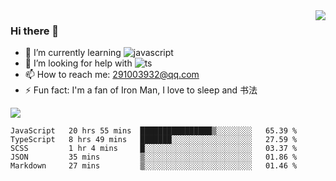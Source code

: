 <img align='right' src='https://github-readme-stats.vercel.app/api?username=niaogege&show_icons=true&theme=radical'/>

### Hi there 👋

- 🌱 I’m currently learning ![javascript](https://img.shields.io/badge/javacript-learn-orange)
- 🤔 I’m looking for help with ![ts](https://img.shields.io/badge/ts-learn-yellow)
- 📫 How to reach me: 291003932@qq.com
- ⚡ Fun fact:  I'm a fan of Iron Man, I love to sleep and 书法

![](https://github-readme-stats.vercel.app/api/top-langs/?username=niaogege&layout=compact)

<!--START_SECTION:waka-->
```text
JavaScript   20 hrs 55 mins  ████████████████▒░░░░░░░░   65.39 % 
TypeScript   8 hrs 49 mins   ███████░░░░░░░░░░░░░░░░░░   27.59 % 
SCSS         1 hr 4 mins     █░░░░░░░░░░░░░░░░░░░░░░░░   03.37 % 
JSON         35 mins         ▒░░░░░░░░░░░░░░░░░░░░░░░░   01.86 % 
Markdown     27 mins         ▒░░░░░░░░░░░░░░░░░░░░░░░░   01.46 % 
```
<!--END_SECTION:waka-->
